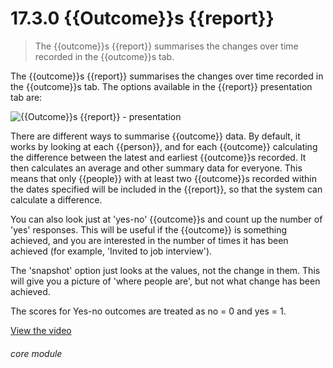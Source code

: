 # 17.3.0    {{Outcome}}s {{report}}

> The {{outcome}}s {{report}} summarises the changes over time recorded in the {{outcome}}s tab. 

The {{outcome}}s {{report}} summarises the changes over time recorded in the {{outcome}}s tab. The options available in the {{report}} presentation tab are:

![{{Outcome}}s {{report}} - presentation]({{imgpath}}597a.png)

There are different ways to summarise {{outcome}} data. By default, it works by looking at each {{person}}, and for each {{outcome}} calculating the difference between the latest and earliest {{outcome}}s recorded. It then calculates an average and other summary data for everyone. This means that only {{people}} with at least two {{outcome}}s recorded within the dates specified will be included in the {{report}}, so that the system can calculate a difference. 

You can also look just at 'yes-no' {{outcome}}s and count up the number of 'yes' responses. This will be useful if the {{outcome}} is something achieved, and you are interested in the number of times it has been achieved (for example, 'Invited to job interview'). 

The 'snapshot' option just looks at the values, not the change in them. This will give you a picture of 'where people are', but not what change has been achieved. 

The scores for Yes-no outcomes are treated as no = 0 and yes = 1. 

[View the video](/help/video/id/31)
###### core module


